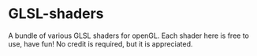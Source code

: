 GLSL-shaders
============

A bundle of various GLSL shaders for openGL.
Each shader here is free to use, have fun!
No credit is required, but it is appreciated.
